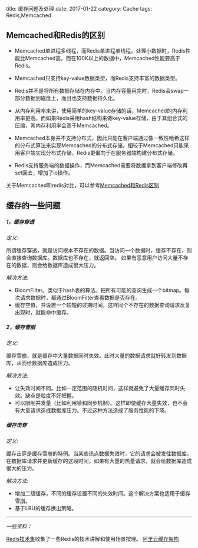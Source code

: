 title: 缓存问题及处理
date: 2017-01-22
category: Cache
tags: Redis,Memcached

## Memcached和Redis的区别
- Memcached单进程多线程，而Redis单进程单线程。处理小数据时，Redis性能比Memcached高，而在100K以上的数据中，Memcached性能要高于Redis。

- Memcached只支持key-value数据类型，而Redis支持丰富的数据类型。

- Redis并不是将所有数据存储在内存中。当内存容量用完时，Redis会swap一部分数据到磁盘上，而且也支持数据持久化。

- 从内存利用率来讲，使用简单的key-value存储的话，Memcached的内存利用率更高。而如果Redis采用hash结构来做key-value存储，由于其组合式的压缩，其内存利用率会高于Memcached。

- Memcached本身并不支持分布式，因此只能在客户端通过像一致性哈希这样的分布式算法来实现Memcached的分布式存储。相较于Memcached只能采用客户端实现分布式存储，Redis更偏向于在服务器端构建分布式存储。

- Redis支持服务端的数据操作，而Memcached需要将数据拿到客户端修改再set回去，增加了io操作。

关于Memcached和redis对比，可以参考[Memcached和Redis区别](http://www.360doc.com/content/18/0309/11/11935121_735604822.shtml)


## 缓存的一些问题
##### 1，缓存穿透

*定义:*

所谓缓存穿透，就是访问根本不存在的数据。当访问一个数据时，缓存不存在，则会直接查询数据库。数据库也不存在，就返回空。
如果有恶意用户访问大量不存在的数据，则会给数据库造成很大压力。

*解决方法:*

- BloomFilter。类似于hash表的算法。把所有可能的查询生成一个bitmap。每次请求数据时，都通过BloomFilter查看数据是否存在。
- 缓存空值，并设置一个较短的过期时间。这样同个不存在的数据查询请求反复出现时，就能命中缓存。

##### 2，缓存雪崩

*定义:*

缓存雪崩，就是缓存中大量数据同时失效。此时大量的数据请求就好转发到数据库，从而给数据库造成压力。

*解决方法:*

- 让失效时间不同。比如一定范围的随机时间，这样就避免了大量缓存同时失效。缺点是粒度不好把握。
- 可以限制并发量（比如利用锁和同步机制）。这样即使缓存大量失效，也不会有大量请求造成数据库压力。不过这种方法造成了服务性能的下降。

##### 缓存击穿

*定义:*

缓存击穿是缓存雪崩的特例。当某些热点数据失效时，它的请求会被发往数据库。在数据库请求并更新缓存的这段时间，如果有大量的热量请求，就会给数据库造成很大的压力。

*解决方法:*

- 增加二级缓存，不同的缓存设置不同的失效时间。这个解决方案也适用于缓存雪崩。
- 基于LRU的缓存换出策略。

---

*一些资料：*

[Redis技术集](https://zhuanlan.zhihu.com/p/28073983)收集了一些Redis的技术讲解和使用场景按理。
[阿里云缓存架构](https://yq.aliyun.com/articles/290865)